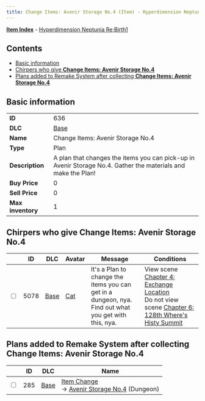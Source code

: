 ```yaml
---
title: Change Items: Avenir Storage No.4 (Item) - Hyperdimension Neptunia Re;Birth1
---
```


[**Item Index**](/neptunia/rb1/item/index.html) - [Hyperdimension Neptunia Re;Birth1](/neptunia/rb1)

## Contents

- [Basic information](#basic-information)
- [Chirpers who give **Change Items: Avenir Storage No.4**](#chirpers-who-give-change-items-avenir-storage-no4)
- [Plans added to Remake System after collecting **Change Items: Avenir Storage No.4**](#plans-added-to-remake-system-after-collecting-change-items-avenir-storage-no4)
## Basic information

|   |   |
| -- | -- |
| **ID** | 636 |
| **DLC** | [Base](/neptunia/rb1/dlc/1-base.html) |
| **Name** | Change Items: Avenir Storage No.4 |
| **Type** | Plan |
| **Description** | A plan that changes the items you can pick-up in Avenir Storage No.4. Gather the materials and make the Plan! |
| **Buy Price** | 0 |
| **Sell Price** | 0 |
| **Max inventory** | 1 |


## Chirpers who give **Change Items: Avenir Storage No.4**

|    | ID | DLC | Avatar | Message | Conditions |
| -- | -- | --- | ------ | ------- | ---------- |
| <input type="checkbox" id="rb1-chirper-event-1-5078" class="trackbox" /> | 5078 | [Base](/neptunia/rb1/dlc/1-base.html) | [Cat](/neptunia/rb1/undefined/1-226-cat.html) | It's a Plan to change the items you can get in a dungeon, nya.<br />Find out what you get with this, nya. | View scene [Chapter 4: Exchange Location](/neptunia/rb1/scene/1-414-chapter-4-exchange-location.html)<br />Do not view scene [Chapter 6: 128th Where's Histy Summit](/neptunia/rb1/scene/1-601-chapter-6-128th-wheres-histy-summit.html) |


## Plans added to Remake System after collecting **Change Items: Avenir Storage No.4**

|    | ID | DLC | Name |
| -- | -- | --- | ---- |
| <input type="checkbox" id="rb1-remake-1-285" class="trackbox" /> | 285 | [Base](/neptunia/rb1/dlc/1-base.html) | [Item Change](/neptunia/rb1/remake/1-285-item-change.html)<br /> → [Avenir Storage No.4](/neptunia/rb1/dungeon/1-13-avenir-storage-no-4.html) (Dungeon) |
